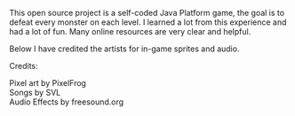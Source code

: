 This open source project is a self-coded Java Platform game, the goal is to defeat every monster on each level.
I learned a lot from this experience and had a lot of fun. 
Many online resources are very clear and helpful.

Below I have credited the artists for in-game sprites and audio.

Credits:

Pixel art by PixelFrog            
Songs by SVL          
Audio Effects by freesound.org
